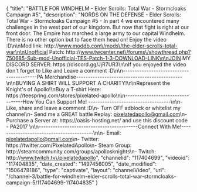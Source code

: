 {
    "title": "BATTLE FOR WINDHELM - Elder Scrolls: Total War - Stormcloaks Campaign #5",
    "description": "NORDS ON THE DEFENSE - Elder Scrolls: Total War - Stormcloaks Campaign #5 - In part 4 we encountered many challenges in the west part of our kingdom.  But now that fight is right at our front door.  The Empire has marched a large army to our capital Windhelm.  There is no other option but to face them head on! Enjoy the video :D\n\nMod link: http:\/\/www.moddb.com\/mods\/the-elder-scrolls-total-war\n\nUnofficial Patch: http:\/\/www.twcenter.net\/forums\/showthread.php?750685-Sub-mod-Unofficial-TES-Patch-1-3-DOWNLOAD-LINK\n\nJOIN MY DISCORD SERVER: https:\/\/discord.gg\/JjR7UR3\n\nIf you enjoyed the video don't forget to Like and Leave a comment :D\n\n-----------------------------------------PA Merchandise---------------------------------------------\n\nBUYING A SHIRT WILL SUPPORT A CHARITY!\n\nRepresent the Knight's of Apollo!\nBuy a T-shirt Here: https:\/\/teespring.com\/stores\/pixelated-apollo\n\n----------------------------------How You Can Support Me! -----------------------------------\n\n- Like, share and leave a comment :D\n- Turn OFF adblock or whitelist my channel\n- Send me a GREAT battle Replay: pixelatedapollo@gmail.com\n- Purchase a Server at: https:\/\/oasis-hosting.net\/ and use this discount code - PA2017 \n\n------------------------------------------Connect With Me!-----------------------------------------\n\n- Email: pixelatedapollo@gmail.com\n- Twitter: https:\/\/twitter.com\/PixelatedApollo\n- Steam Group:  http:\/\/steamcommunity.com\/groups\/apollosknights\n- Twitch: http:\/\/www.twitch.tv\/pixelatedapollo",
    "channelid": "117404699",
    "videoid": "117404835",
    "date_created": "1497456005",
    "date_modified": "1506478186",
    "type": "captivate",
    "layout": "channelVideo",
    "url": "\/channel-3\/battle-for-windhelm-elder-scrolls-total-war-stormcloaks-campaign-5\/117404699-117404835"
}